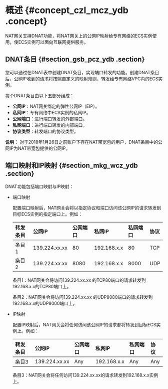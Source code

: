 # 概述 {#concept_czl_mcz_ydb .concept}

NAT网关支持DNAT功能，将NAT网关上的公网IP映射给专有网络的ECS实例使用，使ECS实例可以面向互联网提供服务。

## DNAT条目 {#section_gsb_pcz_ydb .section}

您可以通过在DNAT表中创建DNAT条目，实现端口转发的功能。创建DNAT条目后，公网IP收到的请求将按照自定义的映射规则，转发给专有网络VPC内的ECS实例。

每个DNAT条目由以下五部分组成：

-    **公网IP**：NAT网关绑定的弹性公网IP（EIP）。
-    **私网IP**：专有网络中ECS实例的私网IP。
-    **公网端口**：进行端口转发的外部端口。
-    **私网端口**：进行端口转发的内部端口。
-    **协议类型**：转发端口的协议类型。

**说明：** 对于2018年1月26日之前账户下存在NAT带宽包的用户，DNAT条目中的公网IP为NAT带宽包提供的公网IP。

## 端口映射和IP映射 {#section_mkg_wcz_ydb .section}

DNAT功能包括端口映射与IP映射：

-   端口映射

    配置端口映射后，NAT网关会将以指定协议和端口访问该公网IP的请求转发到目标ECS实例的指定端口上。例如：

    |转发条目|公网IP|公网端口|私网IP|私网端口|协议|
    |:---|:---|:---|:---|:---|:-|
    |条目1|139.224.xx.xx|80|192.168.x.x|80|TCP|
    |条目2|139.224.xx.xx|8080|192.168.x.x|8000|UDP|

    条目1：NAT网关会将访问139.224.xx.xx 的TCP80端口的请求转发到192.168.x.x的TCP80端口上。

    条目2：NAT网关会将访问139.224.xx.xx 的UDP8080端口的请求转发到192.168.x.x的UDP8000端口上。

-   IP映射

    配置IP映射后，NAT网关会将任何访问该公网IP的请求都将转发到目标ECS实例上。例如：

    |转发条目|公网IP|公网端口|私网IP|私网端口|协议|
    |:---|:---|:---|:---|:---|:-|
    |条目3|139.224.xx.xx|Any|192.168.x.x|Any|Any|

    条目3：NAT网关会将任何访问139.224.xx.xx的请求转发到192.168.x.x实例上。


